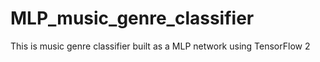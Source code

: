 # MLP_music_genre_classifier
This is music genre classifier built as a MLP network using TensorFlow 2
